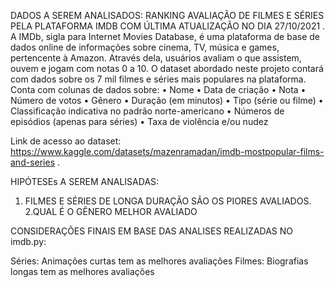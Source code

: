 DADOS A SEREM ANALISADOS: RANKING AVALIAÇÃO DE FILMES E SÉRIES PELA PLATAFORMA
IMDB COM ÚLTIMA ATUALIZAÇÃO NO DIA 27/10/2021
.
A IMDb, sigla para Internet Movies Database, é uma plataforma de base de dados online de
informações sobre cinema, TV, música e games, pertencente à Amazon. Através dela, usuários
avaliam o que assistem, ouvem e jogam com notas 0 a 10.
O dataset abordado neste projeto contará com dados sobre os 7 mil filmes e séries mais
populares na plataforma. Conta com colunas de dados sobre:
• Nome
• Data de criação
• Nota
• Número de votos
• Gênero
• Duração (em minutos)
• Tipo (série ou filme)
• Classificação indicativa no padrão norte-americano
• Números de episódios (apenas para séries)
• Taxa de violência e/ou nudez

Link de acesso ao dataset: https://www.kaggle.com/datasets/mazenramadan/imdb-mostpopular-films-and-series .

HIPÓTESEs A SEREM ANALISADAS:
1. FILMES E SÉRIES DE LONGA DURAÇÃO SÃO OS PIORES
AVALIADOS.
2.QUAL É O GÊNERO MELHOR AVALIADO 

CONSIDERAÇÕES FINAIS EM BASE DAS ANALISES REALIZADAS NO imdb.py:

Séries: Animações curtas tem as melhores avaliações
Filmes: Biografias longas tem as melhores avaliações

